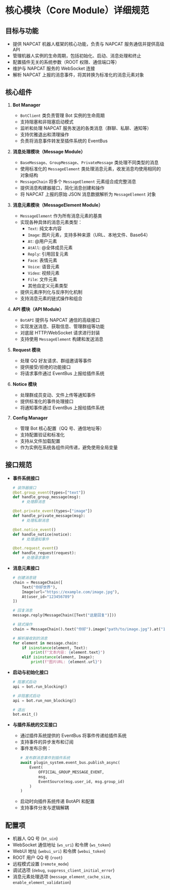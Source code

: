 # 核心模块（Core Module）详细规范

## 目标与功能
- 提供 NAPCAT 机器人框架的核心功能，负责与 NAPCAT 服务通信并提供高级 API
- 管理机器人实例的生命周期，包括初始化、启动、消息处理和终止
- 配置插件无关的系统参数（ROOT 权限、通信端口等）
- 维护与 NAPCAT 服务的 WebSocket 连接
- 解析 NAPCAT 上报的消息事件，将其转换为标准化的消息元素对象

## 核心组件
1. **Bot Manager**
   - `BotClient` 类负责管理 Bot 实例的生命周期
   - 支持阻塞和非阻塞启动模式
   - 监听和处理 NAPCAT 服务发送的各类消息（群聊、私聊、通知等）
   - 支持优雅退出和清理操作
   - 负责将消息事件转发至插件系统的 EventBus

2. **消息处理模块（Message Module）**
   - `BaseMessage`、`GroupMessage`、`PrivateMessage` 类处理不同类型的消息
   - 使用标准化的 `MessageElement` 类处理消息元素，收发消息均使用相同的对象结构
   - `MessageChain` 将多个 `MessageElement` 元素组合成完整消息
   - 提供消息构建器接口，简化消息创建和操作
   - 将 NAPCAT 上报的原始 JSON 消息数据解析为 `MessageElement` 对象

3. **消息元素模块（MessageElement Module）**
   - `MessageElement` 作为所有消息元素的基类
   - 实现各种具体的消息元素类型：
     - `Text`: 纯文本内容
     - `Image`: 图片元素，支持多种来源（URL、本地文件、Base64）
     - `At`: @用户元素
     - `AtAll`: @全体成员元素
     - `Reply`: 引用回复元素
     - `Face`: 表情元素
     - `Voice`: 语音元素
     - `Video`: 视频元素
     - `File`: 文件元素
     - 其他自定义元素类型
   - 提供元素序列化与反序列化机制
   - 支持消息元素的链式操作和组合

4. **API 模块（API Module）**
   - `BotAPI` 提供与 NAPCAT 通信的高级接口
   - 实现发送消息、获取信息、管理群组等功能
   - 对底层 HTTP/WebSocket 请求进行封装
   - 支持使用 `MessageElement` 构建和发送消息

5. **Request 模块**
   - 处理 QQ 好友请求、群组邀请等事件
   - 提供接受/拒绝的功能接口
   - 将请求事件通过 EventBus 上报给插件系统

6. **Notice 模块**
   - 处理群成员变动、文件上传等通知事件
   - 提供标准化的事件处理接口
   - 将通知事件通过 EventBus 上报给插件系统

7. **Config Manager**
   - 管理 Bot 核心配置（QQ 号、通信地址等）
   - 支持配置验证和标准化
   - 支持从文件加载配置
   - 作为实例在系统各组件间传递，避免使用全局变量

## 接口规范
- **事件系统接口**
   ```python
   # 装饰器接口
   @bot.group_event(types=["text"])
   def handle_group_message(msg):
       # 处理群消息

   @bot.private_event(types=["image"])
   def handle_private_message(msg):
       # 处理私聊消息

   @bot.notice_event()
   def handle_notice(notice):
       # 处理通知事件

   @bot.request_event()
   def handle_request(request):
       # 处理请求事件
   ```

- **消息元素接口**
   ```python
   # 创建消息链
   chain = MessageChain([
       Text("你好世界"),
       Image(url="https://example.com/image.jpg"),
       At(user_id="123456789")
   ])
   
   # 回复消息
   message.reply(MessageChain([Text("这是回复")]))
   
   # 链式操作
   chain = MessageChain().text("你好").image("path/to/image.jpg").at("123456789")
   
   # 解析接收到的消息
   for element in message.chain:
       if isinstance(element, Text):
           print(f"文本内容: {element.text}")
       elif isinstance(element, Image):
           print(f"图片URL: {element.url}")
   ```

- **启动与初始化接口**
   ```python
   # 阻塞式启动
   api = bot.run_blocking()

   # 非阻塞式启动
   api = bot.run_non_blocking()

   # 退出
   bot.exit_()
   ```

- **与插件系统的交互接口**
   - 通过插件系统提供的 EventBus 将事件传递给插件系统
   - 支持事件的异步发布和订阅
   - 事件发布示例：
     ```python
     # 发布群消息事件到插件系统
     await plugin_system.event_bus.publish_async(
         Event(
             OFFICIAL_GROUP_MESSAGE_EVENT,
             msg,
             EventSource(msg.user_id, msg.group_id)
         )
     )
     ```
   - 启动时向插件系统传递 BotAPI 和配置
   - 支持事件分发与逻辑解耦

## 配置项
- 机器人 QQ 号 (`bt_uin`)
- WebSocket 通信地址 (`ws_uri`) 和令牌 (`ws_token`)
- WebUI 地址 (`webui_uri`) 和令牌 (`webui_token`)
- ROOT 用户 QQ 号 (`root`)
- 远程模式设置 (`remote_mode`)
- 调试选项 (`debug`, `suppress_client_initial_error`)
- 消息元素处理选项 (`message_element_cache_size`, `enable_element_validation`) 